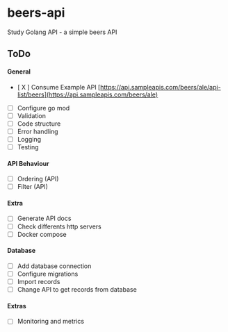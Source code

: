 # beers-api
Study Golang API  - a simple beers API 


## ToDo

#### General
- [ X ] Consume Example API [https://api.sampleapis.com/beers/ale/api-list/beers](https://api.sampleapis.com/beers/ale)
- [ ] Configure go mod
- [ ] Validation
- [ ] Code structure
- [ ] Error handling
- [ ] Logging
- [ ] Testing

#### API Behaviour
- [ ] Ordering (API)
- [ ] Filter (API)

#### Extra
- [ ] Generate API docs
- [ ] Check differents http servers
- [ ] Docker compose

#### Database
- [ ] Add database connection
- [ ] Configure migrations
- [ ] Import records
- [ ] Change API to get records from database

#### Extras
- [ ] Monitoring and metrics